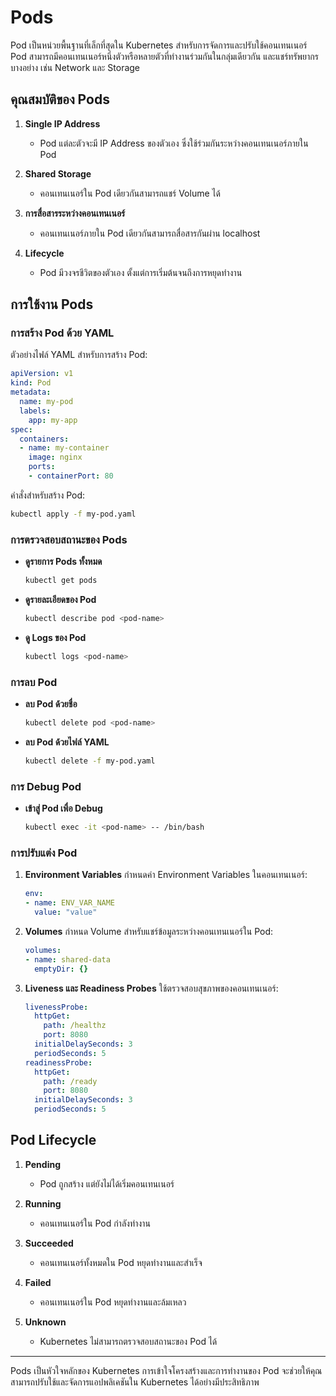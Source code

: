# Pods

Pod เป็นหน่วยพื้นฐานที่เล็กที่สุดใน Kubernetes สำหรับการจัดการและปรับใช้คอนเทนเนอร์ Pod สามารถมีคอนเทนเนอร์หนึ่งตัวหรือหลายตัวที่ทำงานร่วมกันในกลุ่มเดียวกัน และแชร์ทรัพยากรบางอย่าง เช่น Network และ Storage

## คุณสมบัติของ Pods

1. **Single IP Address**
   - Pod แต่ละตัวจะมี IP Address ของตัวเอง ซึ่งใช้ร่วมกันระหว่างคอนเทนเนอร์ภายใน Pod

2. **Shared Storage**
   - คอนเทนเนอร์ใน Pod เดียวกันสามารถแชร์ Volume ได้

3. **การสื่อสารระหว่างคอนเทนเนอร์**
   - คอนเทนเนอร์ภายใน Pod เดียวกันสามารถสื่อสารกันผ่าน localhost

4. **Lifecycle**
   - Pod มีวงจรชีวิตของตัวเอง ตั้งแต่การเริ่มต้นจนถึงการหยุดทำงาน

## การใช้งาน Pods

### การสร้าง Pod ด้วย YAML

ตัวอย่างไฟล์ YAML สำหรับการสร้าง Pod:
```yaml
apiVersion: v1
kind: Pod
metadata:
  name: my-pod
  labels:
    app: my-app
spec:
  containers:
  - name: my-container
    image: nginx
    ports:
    - containerPort: 80
```
คำสั่งสำหรับสร้าง Pod:
```bash
kubectl apply -f my-pod.yaml
```

### การตรวจสอบสถานะของ Pods

- **ดูรายการ Pods ทั้งหมด**
  ```bash
  kubectl get pods
  ```

- **ดูรายละเอียดของ Pod**
  ```bash
  kubectl describe pod <pod-name>
  ```

- **ดู Logs ของ Pod**
  ```bash
  kubectl logs <pod-name>
  ```

### การลบ Pod

- **ลบ Pod ด้วยชื่อ**
  ```bash
  kubectl delete pod <pod-name>
  ```

- **ลบ Pod ด้วยไฟล์ YAML**
  ```bash
  kubectl delete -f my-pod.yaml
  ```

### การ Debug Pod

- **เข้าสู่ Pod เพื่อ Debug**
  ```bash
  kubectl exec -it <pod-name> -- /bin/bash
  ```

### การปรับแต่ง Pod

1. **Environment Variables**
   กำหนดค่า Environment Variables ในคอนเทนเนอร์:
   ```yaml
   env:
   - name: ENV_VAR_NAME
     value: "value"
   ```

2. **Volumes**
   กำหนด Volume สำหรับแชร์ข้อมูลระหว่างคอนเทนเนอร์ใน Pod:
   ```yaml
   volumes:
   - name: shared-data
     emptyDir: {}
   ```

3. **Liveness และ Readiness Probes**
   ใช้ตรวจสอบสุขภาพของคอนเทนเนอร์:
   ```yaml
   livenessProbe:
     httpGet:
       path: /healthz
       port: 8080
     initialDelaySeconds: 3
     periodSeconds: 5
   readinessProbe:
     httpGet:
       path: /ready
       port: 8080
     initialDelaySeconds: 3
     periodSeconds: 5
   ```

## Pod Lifecycle

1. **Pending**
   - Pod ถูกสร้าง แต่ยังไม่ได้เริ่มคอนเทนเนอร์

2. **Running**
   - คอนเทนเนอร์ใน Pod กำลังทำงาน

3. **Succeeded**
   - คอนเทนเนอร์ทั้งหมดใน Pod หยุดทำงานและสำเร็จ

4. **Failed**
   - คอนเทนเนอร์ใน Pod หยุดทำงานและล้มเหลว

5. **Unknown**
   - Kubernetes ไม่สามารถตรวจสอบสถานะของ Pod ได้

---

Pods เป็นหัวใจหลักของ Kubernetes การเข้าใจโครงสร้างและการทำงานของ Pod จะช่วยให้คุณสามารถปรับใช้และจัดการแอปพลิเคชันใน Kubernetes ได้อย่างมีประสิทธิภาพ
